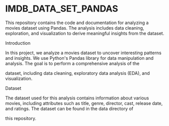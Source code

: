
# IMDB_DATA_SET_PANDAS

This repository contains the code and documentation for analyzing a movies dataset using Pandas. The analysis includes data cleaning, exploration, and visualization to derive meaningful insights from the dataset.

Introduction



In this project, we analyze a movies dataset to uncover interesting patterns and insights. We use Python's Pandas library for data manipulation and analysis. The goal is to perform a comprehensive analysis of the




dataset, including data cleaning, exploratory data analysis (EDA), and visualization.




Dataset



The dataset used for this analysis contains information about various movies, including attributes such as title, genre, director, cast, release date, and ratings. The dataset can be found in the data directory of



this repository.

